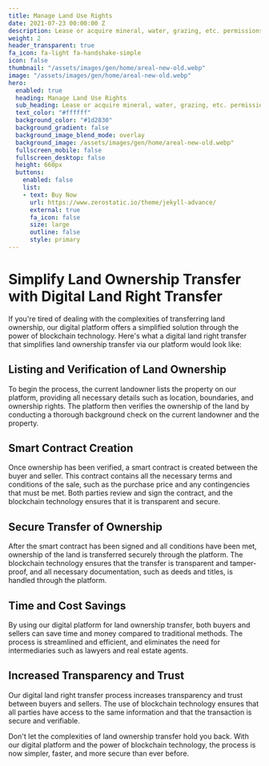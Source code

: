 ```yaml
---
title: Manage Land Use Rights
date: 2021-07-23 00:00:00 Z
description: Lease or acquire mineral, water, grazing, etc. permissions
weight: 2
header_transparent: true
fa_icon: fa-light fa-handshake-simple
icon: false
thumbnail: "/assets/images/gen/home/areal-new-old.webp"
image: "/assets/images/gen/home/areal-new-old.webp"
hero:
  enabled: true
  heading: Manage Land Use Rights
  sub_heading: Lease or acquire mineral, water, grazing, etc. permissions
  text_color: "#ffffff"
  background_color: "#1d2830"
  background_gradient: false
  background_image_blend_mode: overlay
  background_image: /assets/images/gen/home/areal-new-old.webp"
  fullscreen_mobile: false
  fullscreen_desktop: false
  height: 660px
  buttons:
    enabled: false
    list:
    - text: Buy Now
      url: https://www.zerostatic.io/theme/jekyll-advance/
      external: true
      fa_icon: false
      size: large
      outline: false
      style: primary
---
```


# Simplify Land Ownership Transfer with Digital Land Right Transfer

If you're tired of dealing with the complexities of transferring land ownership, our digital platform offers a simplified solution through the power of blockchain technology. Here's what a digital land right transfer that simplifies land ownership transfer via our platform would look like:

## Listing and Verification of Land Ownership

To begin the process, the current landowner lists the property on our platform, providing all necessary details such as location, boundaries, and ownership rights. The platform then verifies the ownership of the land by conducting a thorough background check on the current landowner and the property.

## Smart Contract Creation

Once ownership has been verified, a smart contract is created between the buyer and seller. This contract contains all the necessary terms and conditions of the sale, such as the purchase price and any contingencies that must be met. Both parties review and sign the contract, and the blockchain technology ensures that it is transparent and secure.

## Secure Transfer of Ownership

After the smart contract has been signed and all conditions have been met, ownership of the land is transferred securely through the platform. The blockchain technology ensures that the transfer is transparent and tamper-proof, and all necessary documentation, such as deeds and titles, is handled through the platform.

## Time and Cost Savings

By using our digital platform for land ownership transfer, both buyers and sellers can save time and money compared to traditional methods. The process is streamlined and efficient, and eliminates the need for intermediaries such as lawyers and real estate agents.

## Increased Transparency and Trust

Our digital land right transfer process increases transparency and trust between buyers and sellers. The use of blockchain technology ensures that all parties have access to the same information and that the transaction is secure and verifiable.

Don't let the complexities of land ownership transfer hold you back. With our digital platform and the power of blockchain technology, the process is now simpler, faster, and more secure than ever before.
